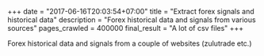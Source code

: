 +++
date = "2017-06-16T20:03:54+07:00"
title = "Extract forex signals and historical data"
description = "Forex historical data and signals from various sources"
pages_crawled = 400000
final_result = "A lot of csv files"
+++

Forex historical data and signals from a couple of websites (zulutrade etc.)
